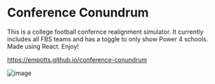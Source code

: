 # Conference Conundrum 


This is a college football confernce realignment simulator.
It currently includes all FBS teams and has a toggle to only show Power 4 schools. 
Made using React.
Enjoy!

https://empotts.github.io/conference-conundrum

![image](https://github.com/user-attachments/assets/69f57bb7-63ec-4ca5-8c83-3b52620dcc2f)

